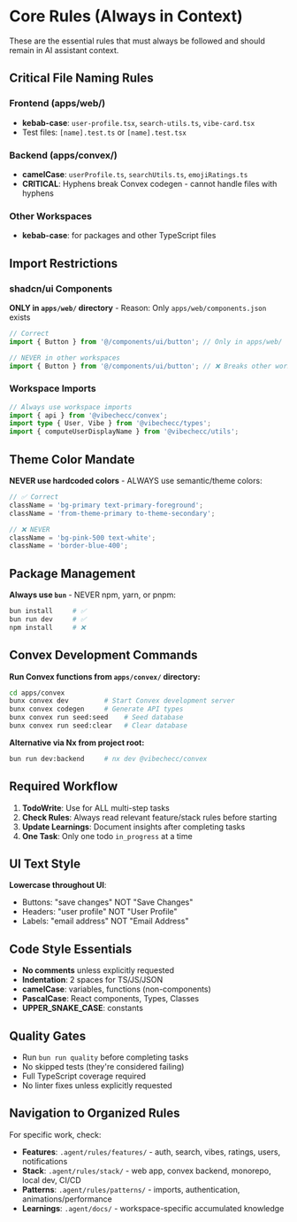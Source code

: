 # Core Rules (Always in Context)

These are the essential rules that must always be followed and should remain in AI assistant context.

## Critical File Naming Rules

### Frontend (apps/web/)

- **kebab-case**: `user-profile.tsx`, `search-utils.ts`, `vibe-card.tsx`
- Test files: `[name].test.ts` or `[name].test.tsx`

### Backend (apps/convex/)

- **camelCase**: `userProfile.ts`, `searchUtils.ts`, `emojiRatings.ts`
- **CRITICAL**: Hyphens break Convex codegen - cannot handle files with hyphens

### Other Workspaces

- **kebab-case**: for packages and other TypeScript files

## Import Restrictions

### shadcn/ui Components

**ONLY in `apps/web/` directory** - Reason: Only `apps/web/components.json` exists

```typescript
// Correct
import { Button } from '@/components/ui/button'; // Only in apps/web/

// NEVER in other workspaces
import { Button } from '@/components/ui/button'; // ❌ Breaks other workspaces
```

### Workspace Imports

```typescript
// Always use workspace imports
import { api } from '@vibechecc/convex';
import type { User, Vibe } from '@vibechecc/types';
import { computeUserDisplayName } from '@vibechecc/utils';
```

## Theme Color Mandate

**NEVER use hardcoded colors** - ALWAYS use semantic/theme colors:

```typescript
// ✅ Correct
className = 'bg-primary text-primary-foreground';
className = 'from-theme-primary to-theme-secondary';

// ❌ NEVER
className = 'bg-pink-500 text-white';
className = 'border-blue-400';
```

## Package Management

**Always use `bun`** - NEVER npm, yarn, or pnpm:

```bash
bun install     # ✅
bun run dev     # ✅
npm install     # ❌
```

## Convex Development Commands

**Run Convex functions from `apps/convex/` directory:**

```bash
cd apps/convex
bunx convex dev         # Start Convex development server
bunx convex codegen     # Generate API types
bunx convex run seed:seed    # Seed database
bunx convex run seed:clear   # Clear database
```

**Alternative via Nx from project root:**

```bash
bun run dev:backend     # nx dev @vibechecc/convex
```

## Required Workflow

1. **TodoWrite**: Use for ALL multi-step tasks
2. **Check Rules**: Always read relevant feature/stack rules before starting
3. **Update Learnings**: Document insights after completing tasks
4. **One Task**: Only one todo `in_progress` at a time

## UI Text Style

**Lowercase throughout UI**:

- Buttons: "save changes" NOT "Save Changes"
- Headers: "user profile" NOT "User Profile"
- Labels: "email address" NOT "Email Address"

## Code Style Essentials

- **No comments** unless explicitly requested
- **Indentation**: 2 spaces for TS/JS/JSON
- **camelCase**: variables, functions (non-components)
- **PascalCase**: React components, Types, Classes
- **UPPER_SNAKE_CASE**: constants

## Quality Gates

- Run `bun run quality` before completing tasks
- No skipped tests (they're considered failing)
- Full TypeScript coverage required
- No linter fixes unless explicitly requested

## Navigation to Organized Rules

For specific work, check:

- **Features**: `.agent/rules/features/` - auth, search, vibes, ratings, users, notifications
- **Stack**: `.agent/rules/stack/` - web app, convex backend, monorepo, local dev, CI/CD
- **Patterns**: `.agent/rules/patterns/` - imports, authentication, animations/performance
- **Learnings**: `.agent/docs/` - workspace-specific accumulated knowledge
